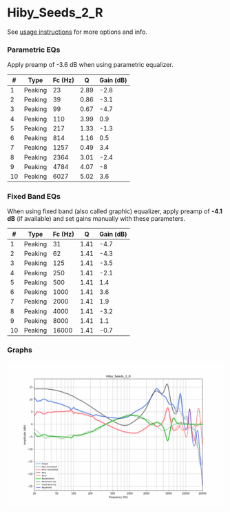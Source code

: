 # Hiby_Seeds_2_R
See [usage instructions](https://github.com/jaakkopasanen/AutoEq#usage) for more options and info.

### Parametric EQs
Apply preamp of -3.6 dB when using parametric equalizer.

|   # | Type    |   Fc (Hz) |    Q |   Gain (dB) |
|-----|---------|-----------|------|-------------|
|   1 | Peaking |        23 | 2.89 |        -2.8 |
|   2 | Peaking |        39 | 0.86 |        -3.1 |
|   3 | Peaking |        99 | 0.67 |        -4.7 |
|   4 | Peaking |       110 | 3.99 |         0.9 |
|   5 | Peaking |       217 | 1.33 |        -1.3 |
|   6 | Peaking |       814 | 1.16 |         0.5 |
|   7 | Peaking |      1257 | 0.49 |         3.4 |
|   8 | Peaking |      2364 | 3.01 |        -2.4 |
|   9 | Peaking |      4784 | 4.07 |        -8   |
|  10 | Peaking |      6027 | 5.02 |         3.6 |

### Fixed Band EQs
When using fixed band (also called graphic) equalizer, apply preamp of **-4.1 dB** (if available) and set gains manually with these parameters.

|   # | Type    |   Fc (Hz) |    Q |   Gain (dB) |
|-----|---------|-----------|------|-------------|
|   1 | Peaking |        31 | 1.41 |        -4.7 |
|   2 | Peaking |        62 | 1.41 |        -4.3 |
|   3 | Peaking |       125 | 1.41 |        -3.5 |
|   4 | Peaking |       250 | 1.41 |        -2.1 |
|   5 | Peaking |       500 | 1.41 |         1.4 |
|   6 | Peaking |      1000 | 1.41 |         3.6 |
|   7 | Peaking |      2000 | 1.41 |         1.9 |
|   8 | Peaking |      4000 | 1.41 |        -3.2 |
|   9 | Peaking |      8000 | 1.41 |         1.1 |
|  10 | Peaking |     16000 | 1.41 |        -0.7 |

### Graphs
![](./Hiby_Seeds_2_R.png)
